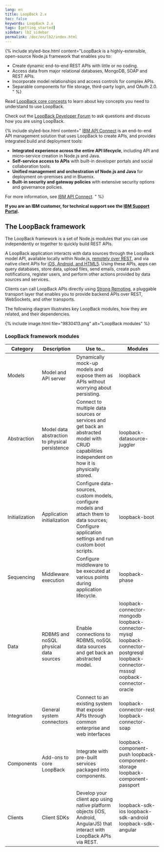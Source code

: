 ```yaml
---
lang: en
title: LoopBack 2.x
toc: false
keywords: LoopBack 2.x
tags: [getting_started]
sidebar: lb2_sidebar
permalink: /doc/en/lb2/index.html
---
```


{% include styled-box.html content="LoopBack is a highly-extensible, open-source Node.js framework that enables you to:

- Create dynamic end-to-end REST APIs with little or no coding.
- Access data from major relational databases, MongoDB, SOAP and REST APIs.
- Incorporate model relationships and access controls for complex APIs.
- Separable components for file storage, third-party login, and OAuth 2.0.
" %}

Read [LoopBack core concepts](/doc/{{page.lang}}/lb2/LoopBack-core-concepts.html) to learn about key concepts you need to understand to use LoopBack.

Check out the [LoopBack Developer Forum](https://groups.google.com/forum/#!forum/loopbackjs) to ask questions and discuss how you are using LoopBack.

{% include styled-box.html
content="
[IBM API Connect](https://developer.ibm.com/apiconnect/) is an end-to-end API management solution that uses LoopBack to create APIs, and provides integrated build and deployment tools:

- **Integrated experience across the entire API lifecycle**, including API and micro-service creation in Node.js and Java.
-  **Self-service access to APIs** with built-in developer portals and social collaboration tools.
-  **Unified management and orchestration of Node.js and Java** for deployment on-premises and in Bluemix.
-  **Built-in security and gateway policies** with extensive security options and governance policies.

For more information, see [IBM API Connect](https://developer.ibm.com/apiconnect/).
" %}    

**If you are an IBM customer, for technical support see the [IBM Support Portal](http://www-01.ibm.com/support/docview.wss?uid=swg21593214).**

## The LoopBack framework

The LoopBack framework is a set of Node.js modules that you can use independently or together to quickly build REST APIs.

A LoopBack application interacts with data sources through the LoopBack model API, available locally within Node.js, [remotely over REST](/doc/{{page.lang}}/lb2/Built-in-models-REST-API), and via native client APIs for
[iOS, Android, and HTML5](/doc/{{page.lang}}/lb2/Client-SDKs). Using these APIs, apps can query databases,
store data, upload files, send emails, create push notifications, register users, and perform other actions provided by data sources and services.

Clients can call LoopBack APIs directly using [Strong Remoting](/doc/{{page.lang}}/lb2/Strong-Remoting.html), a pluggable transport layer that enables you to provide backend APIs over REST, WebSockets, and other transports.

The following diagram illustrates key LoopBack modules, how they are related, and their dependencies.

{% include image.html file="9830413.png" alt="LoopBack modules" %}

### LoopBack framework modules

|  Category  |  Description |  Use to... |  Modules
|  ------------- |  ------------- |  -------------- |  --------------|  
| Models | Model and API server| Dynamically mock-up models and expose them as APIs without worrying about persisting. | loopback |
| Abstraction | Model data abstraction to physical persistence| Connect to multiple data sources or services and get back an abstracted model with CRUD capabilities independent on how it is physically stored. |  loopback-datasource-juggler |
| Initialization | Application initialization | Configure data-sources, custom models, configure models and attach them to data sources; Configure application settings and run custom boot scripts. | loopback-boot |
| Sequencing | Middleware execution | Configure middleware to be executed at various points during application lifecycle. | loopback-phase |
| Data | RDBMS and noSQL physical data sources | Enable connections to RDBMS, noSQL data sources and get back an abstracted model. | loopback-connector-mongodb loopback-connector-mysql   loopback-connector-postgresql loopback-connector-msssql oopback-connector-oracle |
| Integration | General system connectors | Connect to an existing system that expose APIs through common enterprise and web interfaces |  loopback-connector-rest   loopback-connector-soap   |
| Components | Add-ons to core LoopBack | Integrate with pre-built services packaged into components. | loopback-component-push loopback-component-storage  loopback-component-passport    |
| Clients | Client SDKs | Develop your client app using native platform objects (iOS, Android, AngularJS) that interact with LoopBack APIs via REST. | loopback-sdk-ios loopback-sdk-android loopback-sdk-angular |
